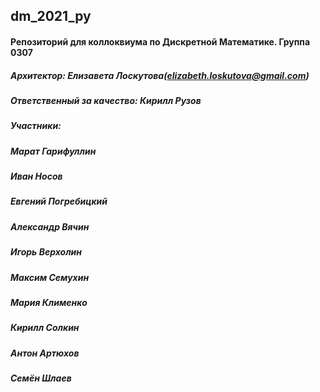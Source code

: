 ## dm_2021_py
#### Репозиторий для коллоквиума по Дискретной Математике. Группа 0307
##### Архитектор: Елизавета Лоскутова(elizabeth.loskutova@gmail.com)
##### Ответственный за качество: Кирилл Рузов
##### Участники:
##### Марат Гарифуллин
##### Иван Носов
##### Евгений Погребицкий
##### Александр Вячин
##### Игорь Верхолин
##### Максим Семухин
##### Мария Клименко
##### Кирилл Солкин
##### Антон Артюхов
##### Семён Шлаев
